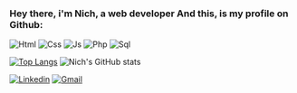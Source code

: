 
### Hey there, i'm Nich, a web developer And this, is my profile on Github:
![Html](https://img.shields.io/badge/HTML5-E34F26?style=for-the-badge&logo=html5&logoColor=white)
![Css](https://img.shields.io/badge/CSS3-1572B6?style=for-the-badge&logo=css3&logoColor=white)
![Js](https://img.shields.io/badge/JavaScript-323330?style=for-the-badge&logo=javascript&logoColor=F7DF1E)
![Php](https://img.shields.io/badge/PHP-777BB4?style=for-the-badge&logo=php&logoColor=white)
![Sql](https://img.shields.io/badge/MySQL-00000F?style=for-the-badge&logo=mysql&logoColor=white)

[![Top Langs](https://github-readme-stats.vercel.app/api/top-langs/?username=publicnich&layout=compact&theme=highcontrast)](https://github.com/publicnich/github-readme-stats)
![Nich's GitHub stats](https://github-readme-stats.vercel.app/api?username=publicnich&show_icons=true&theme=highcontrast)

[![Linkedin](https://img.shields.io/badge/LinkedIn-0077B5?style=for-the-badge&logo=linkedin&logoColor=white)]()
[![Gmail](https://img.shields.io/badge/Gmail-D14836?style=for-the-badge&logo=gmail&logoColor=white)]()

